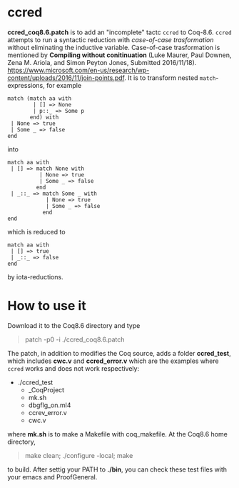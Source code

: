 # ccred

**ccred_coq8.6.patch** is to add an "incomplete" tactc `ccred` to Coq-8.6. `ccred` attempts to run a syntactic reduction with *case-of-case trasformation* without eliminating the inductive variable. Case-of-case trasformation is
mentioned by **Compiling without conitinuation** (Luke Maurer, Paul Downen, Zena M. Ariola, and Simon Peyton Jones, Submitted 2016/11/18). https://www.microsoft.com/en-us/research/wp-content/uploads/2016/11/join-points.pdf. It is to transform nested `match`-expressions, for example 

```
match (match aa with
        | [] => None
        | p::_ => Some p
       end) with
 | None => true
 | Some _ => false
end
```

into 

```
match aa with
 | [] => match None with
          | None => true
          | Some _ => false
         end
 | _::_ => match Some _ with
            | None => true
            | Some _ => false
           end
end
```

which is reduced to 

```
match aa with
 | [] => true
 | _::_ => false
end
```
by iota-reductions. 

# How to use it

Download it to the Coq8.6 directory and type  
> patch -p0 -i ./ccred_coq8.6.patch 

The patch, in addition to modifies the Coq source, adds a folder **ccred_test**, which includes **cwc.v** and **ccred_error.v** which are the examples where `ccred` works and does not work respectively:

* ./ccred_test
  * _CoqProject
  * mk.sh
  * dbgflg_on.ml4
  * ccrev_error.v
  * cwc.v

where **mk.sh** is to make a Makefile with coq_makefile. At the Coq8.6 home directory, 

> make clean; ./configure -local; make 

to build. After settig your PATH to **./bin**, you can check these test files with your emacs and ProofGeneral. 
